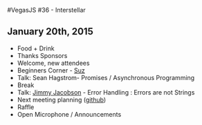 #VegasJS #36 - Interstellar
## January 20th, 2015

- Food + Drink
- Thanks Sponsors
- Welcome, new attendees
- Beginners Corner - [Suz](http://twitter.com/noopkat)
- Talk: Sean Hagstrom- Promises / Asynchronous Programming
- Break
- Talk: [Jimmy Jacobson](https://twitter.com/jimmyjacobson) - Error Handling : Errors are not Strings
- Next meeting planning ([github](https://github.com/vegasjs/Meetings/issues))
- Raffle
- Open Microphone / Announcements
